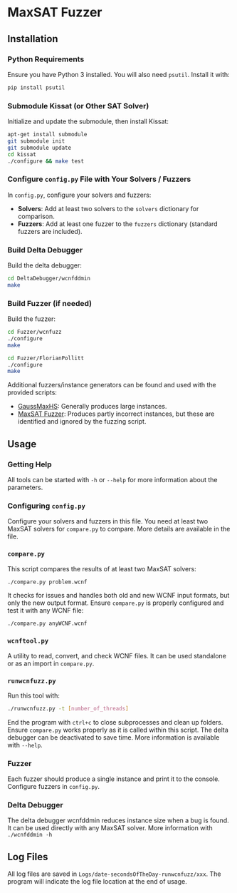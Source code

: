 # MaxSAT Fuzzer

## Installation

### Python Requirements
Ensure you have Python 3 installed. You will also need `psutil`. Install it with:
```sh
pip install psutil
```

### Submodule Kissat (or Other SAT Solver)
Initialize and update the submodule, then install Kissat:
```sh
apt-get install submodule
git submodule init
git submodule update
cd kissat
./configure && make test
```

### Configure `config.py` File with Your Solvers / Fuzzers
In `config.py`, configure your solvers and fuzzers:
- **Solvers**: Add at least two solvers to the `solvers` dictionary for comparison.
- **Fuzzers**: Add at least one fuzzer to the `fuzzers` dictionary (standard fuzzers are included).

### Build Delta Debugger
Build the delta debugger:
```sh
cd DeltaDebugger/wcnfddmin
make
```

### Build Fuzzer (if needed)
Build the fuzzer:
```sh
cd Fuzzer/wcnfuzz
./configure
make
```
```sh
cd Fuzzer/FlorianPollitt
./configure
make
```
Additional fuzzers/instance generators can be found and used with the provided scripts:
- [GaussMaxHS](https://github.com/meelgroup/gaussmaxhs): Generally produces large instances.
- [MaxSAT Fuzzer](https://github.com/conp-solutions/maxsat-fuzzer): Produces partly incorrect instances, but these are identified and ignored by the fuzzing script.

## Usage

### Getting Help
All tools can be started with `-h` or `--help` for more information about the parameters.

### Configuring `config.py`
Configure your solvers and fuzzers in this file. You need at least two MaxSAT solvers for `compare.py` to compare. More details are available in the file.

### `compare.py`
This script compares the results of at least two MaxSAT solvers:
```sh
./compare.py problem.wcnf
```
It checks for issues and handles both old and new WCNF input formats, but only the new output format. Ensure `compare.py` is properly configured and test it with any WCNF file:
```sh
./compare.py anyWCNF.wcnf
```

### `wcnftool.py`
A utility to read, convert, and check WCNF files. It can be used standalone or as an import in `compare.py`.

### `runwcnfuzz.py`
Run this tool with:
```sh
./runwcnfuzz.py -t [number_of_threads]
```
End the program with `ctrl+c` to close subprocesses and clean up folders. Ensure `compare.py` works properly as it is called within this script. The delta debugger can be deactivated to save time. More information is available with `--help`.

### Fuzzer
Each fuzzer should produce a single instance and print it to the console. Configure fuzzers in `config.py`.

### Delta Debugger
The delta debugger wcnfddmin reduces instance size when a bug is found. It can be used directly with any MaxSAT solver. More information with `./wcnfddmin -h`

## Log Files
All log files are saved in `Logs/date-secondsOfTheDay-runwcnfuzz/xxx`. The program will indicate the log file location at the end of usage.
